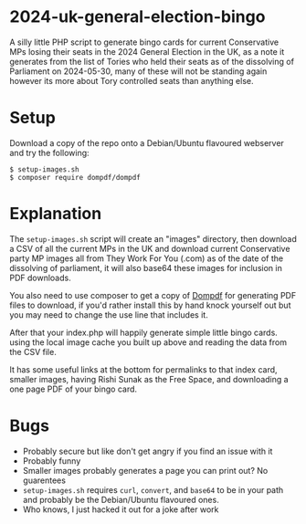 # 2024-uk-general-election-bingo

A silly little PHP script to generate bingo cards for current Conservative MPs losing their seats in the 2024 General Election in the UK, as a note it generates from the list of Tories who held their seats as of the dissolving of Parliament on 2024-05-30, many of these will not be standing again however its more about Tory controlled seats than anything else.

# Setup

Download a copy of the repo onto a Debian/Ubuntu flavoured webserver and try
the following:

```
$ setup-images.sh
$ composer require dompdf/dompdf
```

# Explanation 

The `setup-images.sh` script will create an "images" directory, then
download a CSV of all the current MPs in the UK and download current
Conservative party MP images all from They Work For You (.com) as of the date
of the dissolving of parliament, it will also base64 these images for
inclusion in PDF downloads.

You also need to use composer to get a copy of
[Dompdf](https://github.com/dompdf/dompdf) for generating PDF files to
download, if you'd rather install this by hand knock yourself out but you may
need to change the use line that includes it.

After that your index.php will happily generate simple little bingo cards.
using the local image cache you built up above and reading the data from the
CSV file.

It has some useful links at the bottom for permalinks to that index card,
smaller images, having Rishi Sunak as the Free Space, and downloading a one
page PDF of your bingo card.

# Bugs

 - Probably secure but like don't get angry if you find an issue with it
 - Probably funny
 - Smaller images probably generates a page you can print out?  No guarentees
 - `setup-images.sh` requires `curl`, `convert`, and `base64` to be in your path and probably be the Debian/Ubuntu flavoured ones.
 - Who knows, I just hacked it out for a joke after work
